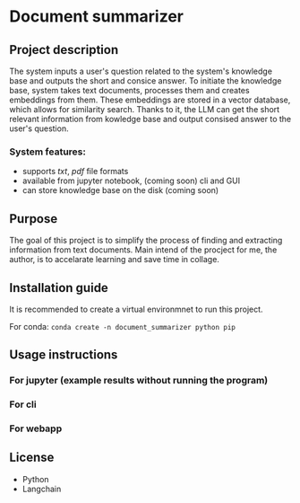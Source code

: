 # Document summarizer

## Project description
The system inputs a user's question related to the system's knowledge base and outputs the short and consice answer. To initiate the knowledge base, system takes text documents, processes them and creates embeddings from them. These embeddings are stored in a vector database, which allows for similarity search. Thanks to it, the LLM can get the short relevant information from kowledge base and output consised answer to the user's question.

### System features:
* supports *txt*, *pdf* file formats
* available from  jupyter notebook, (coming soon) cli and GUI
* can store knowledge base on the disk (coming soon)

## Purpose
The goal of this project is to simplify the process of finding and extracting information from text documents. Main intend of the procject for me, the author, is to accelarate learning and save time in collage.


## Installation guide
It is recommended to create a virtual environmnet to run this project.

For conda: 
```conda create -n document_summarizer python pip```


## Usage instructions

### For jupyter (example results without running the program)

### For cli

### For webapp



## License
* Python
* Langchain

